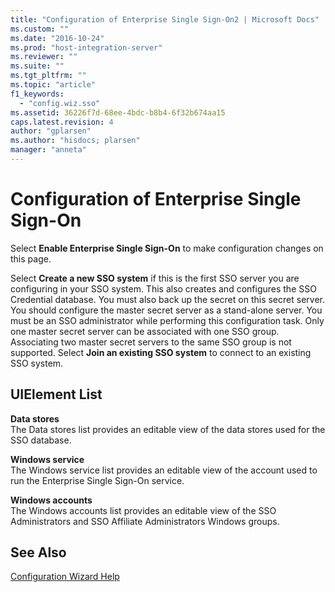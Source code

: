 ```yaml
---
title: "Configuration of Enterprise Single Sign-On2 | Microsoft Docs"
ms.custom: ""
ms.date: "2016-10-24"
ms.prod: "host-integration-server"
ms.reviewer: ""
ms.suite: ""
ms.tgt_pltfrm: ""
ms.topic: "article"
f1_keywords: 
  - "config.wiz.sso"
ms.assetid: 36226f7d-68ee-4bdc-b8b4-6f32b674aa15
caps.latest.revision: 4
author: "gplarsen"
ms.author: "hisdocs; plarsen"
manager: "anneta"
---
```

# Configuration of Enterprise Single Sign-On
Select **Enable Enterprise Single Sign-On** to make configuration changes on this page.  
  
 Select **Create a new SSO system** if this is the first SSO server you are configuring in your SSO system. This also creates and configures the SSO Credential database. You must also back up the secret on this secret server. You should configure the master secret server as a stand-alone server. You must be an SSO administrator while performing this configuration task. Only one master secret server can be associated with one SSO group. Associating two master secret servers to the same SSO group is not supported. Select **Join an existing SSO system** to connect to an existing SSO system.  
  
## UIElement List  
 **Data stores**  
 The Data stores list provides an editable view of the data stores used for the SSO database.  
  
 **Windows service**  
 The Windows service list provides an editable view of the account used to run the Enterprise Single Sign-On service.  
  
 **Windows accounts**  
 The Windows accounts list provides an editable view of the SSO Administrators and SSO Affiliate Administrators Windows groups.  
  
## See Also  
 [Configuration Wizard Help](../install-and-config-guides/configuration-wizard-help2.md)